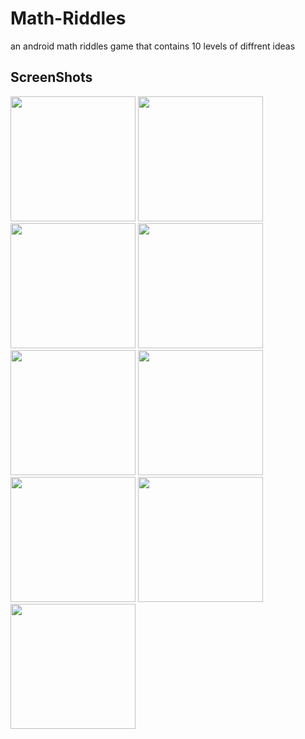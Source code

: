 # Math-Riddles
an android math riddles game that contains 10 levels of diffrent ideas 


## ScreenShots
<div>
<image width=200 src="https://user-images.githubusercontent.com/40776441/73390602-196dfc00-42df-11ea-8f31-74434f19aeb9.jpg"/>
<image width=200 src="https://user-images.githubusercontent.com/40776441/73390912-b6309980-42df-11ea-999d-5d2f6eb45f53.jpg"/>
<image width=200 src="https://user-images.githubusercontent.com/40776441/73390915-b6309980-42df-11ea-92c4-29306ede03ec.jpg"/>
<image width=200 src="https://user-images.githubusercontent.com/40776441/73390920-b6c93000-42df-11ea-9a79-c9ea0fab2856.jpg"/>
<image width=200 src="https://user-images.githubusercontent.com/40776441/73390922-b6c93000-42df-11ea-9ed7-7d1043ee5ce9.jpg"/>
<image width=200 src="https://user-images.githubusercontent.com/40776441/73390923-b761c680-42df-11ea-8b48-db6a19c6b05d.jpg"/>
<image width=200 src="https://user-images.githubusercontent.com/40776441/73390929-b892f380-42df-11ea-9e52-9817f67b0096.jpg"/>
<image width=200 src="https://user-images.githubusercontent.com/40776441/73390930-b92b8a00-42df-11ea-935b-53c6a68968d0.jpg"/>
<image width=200 src="https://user-images.githubusercontent.com/40776441/73390934-b9c42080-42df-11ea-9c9f-52fa19abbf8a.jpg"/>
</div>









